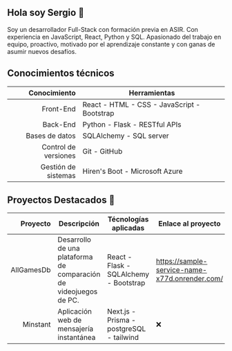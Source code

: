 ## Hola soy Sergio 👋
Soy un desarrollador Full-Stack con formación previa en ASIR. Con experiencia en JavaScript, React, Python y SQL. Apasionado del trabajo en equipo, proactivo, motivado por el aprendizaje constante y con ganas de asumir nuevos desafíos.

## Conocimientos técnicos
| Conocimiento | Herramientas |
|-----:|---------------|
|Front-End|React - HTML - CSS - JavaScript - Bootstrap|
|Back-End|Python - Flask - RESTful APIs|
|Bases de datos|SQLAlchemy - SQL server|
|Control de versiones|Git - GitHub|
|Gestión de sistemas|Hiren's Boot -  Microsoft Azure|

## Proyectos Destacados 🚀
| Proyecto | Descripción | Técnologías aplicadas | Enlace al proyecto | Estado |
|-----:|---------------|------------------------------|----------------|-------|
| AllGamesDb | Desarrollo de una plataforma de comparación de videojuegos de PC.| React - Flask - SQLAlchemy - Bootstrap | https://sample-service-name-x77d.onrender.com/ |Activo▶ |
| Minstant| Aplicación web de mensajería instantánea | Next.js - Prisma - postgreSQL - tailwind | ❌ | En preparación |


<!--
**unduashe/unduashe** is a ✨ _special_ ✨ repository because its `README.md` (this file) appears on your GitHub profile.

Here are some ideas to get you started:

- 🔭 I’m currently working on ...
- 🌱 I’m currently learning ...
- 👯 I’m looking to collaborate on ...
- 🤔 I’m looking for help with ...
- 💬 Ask me about ...
- 📫 How to reach me: ...
- 😄 Pronouns: ...
- ⚡ Fun fact: ...
-->
